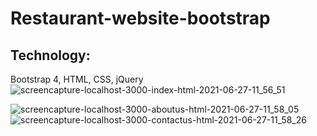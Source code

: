 # Restaurant-website-bootstrap
## Technology:
Bootstrap 4, HTML, CSS, jQuery
![screencapture-localhost-3000-index-html-2021-06-27-11_56_51](https://user-images.githubusercontent.com/72715756/123554813-18910200-d73f-11eb-8118-9ec58a6d7ed8.png)

![screencapture-localhost-3000-aboutus-html-2021-06-27-11_58_05](https://user-images.githubusercontent.com/72715756/123554819-1f1f7980-d73f-11eb-91d0-7b79fddd84a5.png)
![screencapture-localhost-3000-contactus-html-2021-06-27-11_58_26](https://user-images.githubusercontent.com/72715756/123554816-1b8bf280-d73f-11eb-9edd-6cdc6f02be20.png)
